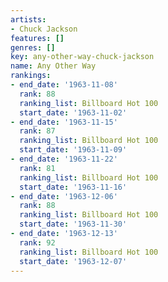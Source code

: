 ```yaml
---
artists:
- Chuck Jackson
features: []
genres: []
key: any-other-way-chuck-jackson
name: Any Other Way
rankings:
- end_date: '1963-11-08'
  rank: 88
  ranking_list: Billboard Hot 100
  start_date: '1963-11-02'
- end_date: '1963-11-15'
  rank: 87
  ranking_list: Billboard Hot 100
  start_date: '1963-11-09'
- end_date: '1963-11-22'
  rank: 81
  ranking_list: Billboard Hot 100
  start_date: '1963-11-16'
- end_date: '1963-12-06'
  rank: 88
  ranking_list: Billboard Hot 100
  start_date: '1963-11-30'
- end_date: '1963-12-13'
  rank: 92
  ranking_list: Billboard Hot 100
  start_date: '1963-12-07'
---
```



